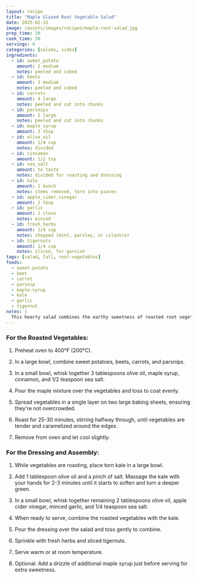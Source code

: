 ```yaml
---
layout: recipe
title: "Maple Glazed Root Vegetable Salad"
date: 2025-02-25
image: /assets/images/recipes/maple-root-salad.jpg
prep_time: 20
cook_time: 30
servings: 6
categories: [salads, sides]
ingredients:
  - id: sweet_potato
    amount: 2 medium
    notes: peeled and cubed
  - id: beets
    amount: 3 medium
    notes: peeled and cubed
  - id: carrots
    amount: 4 large
    notes: peeled and cut into chunks
  - id: parsnips
    amount: 2 large
    notes: peeled and cut into chunks
  - id: maple_syrup
    amount: 3 tbsp
  - id: olive_oil
    amount: 1/4 cup
    notes: divided
  - id: cinnamon
    amount: 1/2 tsp
  - id: sea_salt
    amount: to taste
    notes: divided for roasting and dressing
  - id: kale
    amount: 1 bunch
    notes: stems removed, torn into pieces
  - id: apple_cider_vinegar
    amount: 2 tbsp
  - id: garlic
    amount: 1 clove
    notes: minced
  - id: fresh_herbs
    amount: 1/4 cup
    notes: chopped (mint, parsley, or cilantro)
  - id: tigernuts
    amount: 1/4 cup
    notes: sliced, for garnish
tags: [salad, fall, root-vegetables]
foods:
  - sweet-potato
  - beet
  - carrot
  - parsnip
  - maple-syrup
  - kale
  - garlic
  - tigernut
notes: |
  This hearty salad combines the earthy sweetness of roasted root vegetables with the brightness of fresh greens. The maple glaze provides a delicious caramelization, while the tigernuts add a satisfying crunch. This makes an excellent side dish or a complete meal on its own. The root vegetables can be roasted ahead of time and served at room temperature.
---
```

### For the Roasted Vegetables:

1. Preheat oven to 400°F (200°C).

2. In a large bowl, combine sweet potatoes, beets, carrots, and parsnips.

3. In a small bowl, whisk together 3 tablespoons olive oil, maple syrup, cinnamon, and 1/2 teaspoon sea salt.

4. Pour the maple mixture over the vegetables and toss to coat evenly.

5. Spread vegetables in a single layer on two large baking sheets, ensuring they're not overcrowded.

6. Roast for 25-30 minutes, stirring halfway through, until vegetables are tender and caramelized around the edges.

7. Remove from oven and let cool slightly.

### For the Dressing and Assembly:

1. While vegetables are roasting, place torn kale in a large bowl.

2. Add 1 tablespoon olive oil and a pinch of salt. Massage the kale with your hands for 2-3 minutes until it starts to soften and turn a deeper green.

3. In a small bowl, whisk together remaining 2 tablespoons olive oil, apple cider vinegar, minced garlic, and 1/4 teaspoon sea salt.

4. When ready to serve, combine the roasted vegetables with the kale.

5. Pour the dressing over the salad and toss gently to combine.

6. Sprinkle with fresh herbs and sliced tigernuts.

7. Serve warm or at room temperature.

8. Optional: Add a drizzle of additional maple syrup just before serving for extra sweetness.